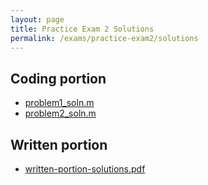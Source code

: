 ```yaml
---
layout: page
title: Practice Exam 2 Solutions
permalink: /exams/practice-exam2/solutions
---
```



## Coding portion

* [problem1_soln.m](problem1_soln.m)
* [problem2_soln.m](problem2_soln.m)

## Written portion

* [written-portion-solutions.pdf](written-portion-solutions.pdf)



